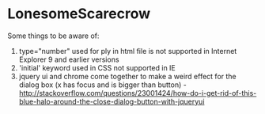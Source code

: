 # LonesomeScarecrow

Some things to be aware of: <br />
1) type="number" used for ply in html file is not supported in Internet Explorer 9 and earlier versions<br />
2) 'initial' keyword used in CSS not supported in IE<br />
3) jquery ui and chrome come together to make a weird effect for the dialog box (x has focus and is bigger than button) - http://stackoverflow.com/questions/23001424/how-do-i-get-rid-of-this-blue-halo-around-the-close-dialog-button-with-jqueryui
<br />

